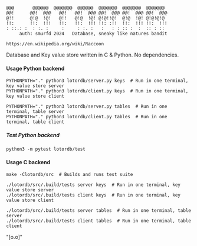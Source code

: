 ```
@@@       @@@@@@  @@@@@@@  @@@@@@  @@@@@@@  @@@@@@@  @@@@@@@
@@!      @@!  @@@   @@!   @@!  @@@ @@!  @@@ @@!  @@@ @@!  @@@
@!!      @!@  !@!   @!!   @!@  !@! @!@!!@!  @!@  !@! @!@!@!@
!!:      !!:  !!!   !!:   !!:  !!! !!: :!!  !!:  !!! !!:  !!!
: ::.: :  : :. :     :     : :. :   :   : : :: :  :  :: : ::
     auth: smurfd 2024   Database, sneaky like natures bandit
```
`https://en.wikipedia.org/wiki/Raccoon`


Database and Key value store written in C & Python. No dependencies.

#### Usage Python backend
```
PYTHONPATH="." python3 lotordb/server.py keys  # Run in one terminal, key value store server
PYTHONPATH="." python3 lotordb/client.py keys  # Run in one terminal, key value store client

PYTHONPATH="." python3 lotordb/server.py tables  # Run in one terminal, table server
PYTHONPATH="." python3 lotordb/client.py tables  # Run in one terminal, table client
```
##### Test Python backend
```
python3 -m pytest lotordb/test
```

#### Usage C backend
```
make -Clotordb/src  # Builds and runs test suite

./lotordb/src/.build/tests server keys  # Run in one terminal, key value store server
./lotordb/src/.build/tests client keys  # Run in one terminal, key value store client

./lotordb/src/.build/tests server tables  # Run in one terminal, table server
./lotordb/src/.build/tests client tables  # Run in one terminal, table client
```
"[o.o]"
